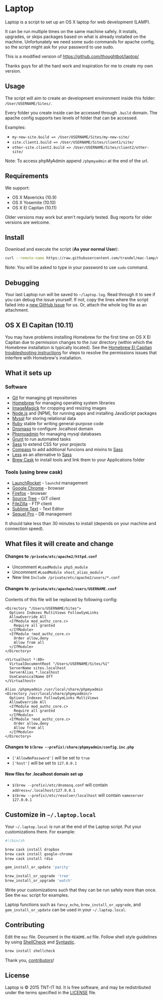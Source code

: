 Laptop
======

Laptop is a script to set up an OS X laptop for web development (LAMP).

It can be run multiple times on the same machine safely.
It installs, upgrades, or skips packages
based on what is already installed on the machine.
Unfortunately we need some sudo commands for apache config, so the script might ask for your password to use sudo.

This is a modified version of https://github.com/thoughtbot/laptop/

Thanks guys for all the hard work and inspiration for me to create my own version.

Usage
-----

The script will aim to create an development environment inside this folder:
`/User/USERNAME/Sites/`.

Every folder you create inside can be accessed through `.build` domain.
The apache config supports two levels of folder that can be accessed.

Examples:

* `my-new-site.build => /User/USERNAME/Sites/my-new-site/`
* `site.client1.build => /User/USERNAME/Sites/client1/site/`
* `other-site.client2.build => /User/USERNAME/Sites/client2/other-site/`

Note: To access phpMyAdmin append `/phpmyadmin` at the end of the url.

Requirements
------------

We support:

* OS X Mavericks (10.9)
* OS X Yosemite (10.10)
* OS X El Capitan (10.11)

Older versions may work but aren't regularly tested. Bug reports for older
versions are welcome.

Install
-------

Download and execute the script (**As your normal User**):

```sh
curl --remote-name https://raw.githubusercontent.com/trandel/mac-lamp/master/mac && sh mac 2>&1 | tee ~/laptop.log
```

Note: You will be asked to type in your password to use `sudo` command.


Debugging
---------

Your last Laptop run will be saved to `~/laptop.log`.
Read through it to see if you can debug the issue yourself.
If not, copy the lines where the script failed into a
[new GitHub Issue](https://github.com/trandel/mac-lamp/issues/new) for us.
Or, attach the whole log file as an attachment.

OS X El Capitan (10.11)
-----------------------

You may have problems installing Homebrew for the first time on OS X El
Capitan due to permission changes to the /usr directory (within which the Homebrew
installation is typically located). See the [Homebrew El Capitan troubleshooting instructions](https://github.com/Homebrew/homebrew/blob/master/share/doc/homebrew/El_Capitan_and_Homebrew.md)
for steps to resolve the permissions issues that interfere with Homebrew's
installation.

What it sets up
---------------

### Software

* [Git] for managing git repositories
* [Homebrew] for managing operating system libraries
* [ImageMagick] for cropping and resizing images
* [Node.js] and [NPM], for running apps and installing JavaScript packages
* [Mysql] for storing relational data
* [Ruby] stable for writing general-purpose code
* [Dnsmasq] to configure .localhost domain
* [Phpmyadmin] for managing mysql databases
* [Grunt] to run automated tasks
* [Sass] to extend CSS for your projects
* [Compass] to add additional funcions and mixins to [Sass]
* [Less] as an alternative to [Sass]
* [Brew Cask] to install tools and link them to your Applications folder

[Git]: https://git-scm.com/
[Homebrew]: http://brew.sh/
[ImageMagick]: http://www.imagemagick.org/
[Node.js]: http://nodejs.org/
[Mysql]: https://www.mysql.com/
[Ruby]: https://www.ruby-lang.org/en/
[Dnsmasq]: http://www.thekelleys.org.uk/dnsmasq/doc.html
[Phpmyadmin]: http://www.phpmyadmin.net
[Grunt]: http://gruntjs.com/
[Sass]: http://sass-lang.com/
[Compass]: http://compass-style.org/
[Less]: http://lesscss.org/
[Brew Cask]: http://caskroom.io/

### Tools (using brew cask)

* [LaunchRocket] - `launchd` management
* [Google Chrome] - browser
* [Firefox] - browser
* [Source Tree] - GIT client
* [FileZilla] - FTP client
* [Sublime Text] - Text Editor
* [Sequel Pro] - DB management

[LaunchRocket]: https://github.com/jimbojsb/launchrocket
[Google Chrome]: https://www.google.com/chrome/browser/desktop/index.html
[Firefox]: https://www.mozilla.org/en-US/firefox/desktop/
[Source Tree]: https://www.sourcetreeapp.com/
[FileZilla]: https://filezilla-project.org/
[Sublime Text]: http://www.sublimetext.com/
[Sequel Pro]: http://www.sequelpro.com/

It should take less than 30 minutes to install (depends on your machine and connection speed).

What files it will create and change
------------------------------------

#### Changes to `/private/etc/apache2/httpd.conf`
* Uncomment `#LoadModule php5_module`
* Uncomment `#LoadModule vhost_alias_module`
* New line `Include /private/etc/apache2/users/*.conf`

#### Changes to `/private/etc/apache2/users/USERNAME.conf`
Contents of this file will be replaced by following config:
```ApacheConf
<Directory "/Users/USERNAME/Sites">
  Options Indexes MultiViews FollowSymLinks
  AllowOverride All
  <IfModule mod_authz_core.c>
    Require all granted
  </IfModule>
  <IfModule !mod_authz_core.c>
    Order allow,deny
    Allow from all
  </IfModule>
</Directory>

<Virtualhost *:80>
  VirtualDocumentRoot "/Users/USERNAME/Sites/%1"
  ServerName sites.localhost
  ServerAlias *.localhost
  UseCanonicalName Off
</Virtualhost>

Alias /phpmyadmin /usr/local/share/phpmyadmin
<Directory /usr/local/share/phpmyadmin/>
  Options Indexes FollowSymLinks MultiViews
  AllowOverride All
  <IfModule mod_authz_core.c>
    Require all granted
  </IfModule>
  <IfModule !mod_authz_core.c>
    Order allow,deny
    Allow from all
  </IfModule>
</Directory>
```

#### Changes to `$(brew --prefix)/share/phpmyadmin/config.inc.php`
* `['AllowNoPassword']` will be set to `true`
* `['host']` will be set to `127.0.0.1`

#### New files for .localhost domain set up
* `$(brew --prefix)/etc/dnsmasq.conf` will contain `address=/.localhost/127.0.0.1`
* `$(brew --prefix)/etc/resolver/localhost` will contain `nameserver 127.0.0.1`

Customize in `~/.laptop.local`
------------------------------

Your `~/.laptop.local` is run at the end of the Laptop script.
Put your customizations there.
For example:

```sh
#!/bin/sh

brew cask install dropbox
brew cask install google-chrome
brew cask install rdio

gem_install_or_update 'parity'

brew_install_or_upgrade 'tree'
brew_install_or_upgrade 'watch'
```

Write your customizations such that they can be run safely more than once.
See the `mac` script for examples.

Laptop functions such as `fancy_echo`,
`brew_install_or_upgrade`, and
`gem_install_or_update`
can be used in your `~/.laptop.local`.


Contributing
------------

Edit the `mac` file.
Document in the `README.md` file.
Follow shell style guidelines by using [ShellCheck] and [Syntastic].

```sh
brew install shellcheck
```

[ShellCheck]: http://www.shellcheck.net/about.html
[Syntastic]: https://github.com/scrooloose/syntastic

Thank you, [contributors]!

[contributors]: https://github.com/trandel/mac-lamp/graphs/contributors

License
-------

Laptop is © 2015 TNT-IT ltd.
It is free software,
and may be redistributed under the terms specified in the [LICENSE] file.

[LICENSE]: LICENSE
